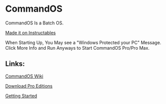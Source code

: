 # CommandOS
CommandOS Is a Batch OS.

<a href="https://www.instructables.com/How-to-Make-a-OS-in-Batch-Language/" target="_blank">Made it on Instructables</a>

When Starting Up, You May see a "Windows Protected your PC" Message. Click More Info and Run Anyways to Start CommandOS Pro/Pro Max.

## Links:
<a href="https://github.com/Noahscratch493/CommandOS/wiki/" target="_blank">CommandOS Wiki</a>

<a href="https://github.com/Noahscratch493/CommandOSPro" target="_blank">Download Pro Editions</a>

<a href="https://github.com/Noahscratch493/CommandOS/wiki/Getting-Started" target="_blank">Getting Started</a>
